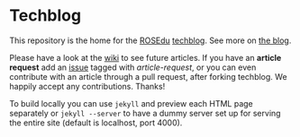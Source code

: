 Techblog
========

This repository is the home for the [ROSEdu][ROSEdu] [techblog][techblog]. See
more on [the blog][techblog].

Please have a look at the [wiki][wiki] to see future articles. If you have an
**article request** add an [issue][issues] tagged with *article-request*, or
you can even contribute with an article through a pull request, after forking
techblog. We happily accept any contributions. Thanks!

To build locally you can use `jekyll` and preview each HTML page separately or
`jekyll --server` to have a dummy server set up for serving the entire site
(default is localhost, port 4000).

[ROSEdu]: http://rosedu.org/ "ROSEdu"
[techblog]: http://techblog.rosedu.org/ "Techblog"
[wiki]: https://github.com/rosedu/techblog/wiki "Techblog's wiki"
[issues]: https://github.com/rosedu/techblog/issues "Techblog's issues"
